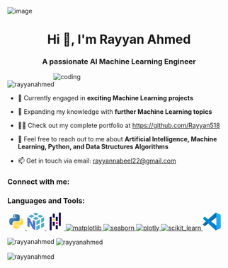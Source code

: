 ![image](https://github.com/user-attachments/assets/e0776aa6-91f9-41c3-bbf1-792b6d0250bb)


<h1 align="center">Hi 👋, I'm Rayyan Ahmed</h1>
<h3 align="center">A passionate AI Machine Learning Engineer</h3>

<img align="right" alt="coding" width="400" src="https://raw.githubusercontent.com/samarjit-sahoo/samarjit-sahoo/main/assets/coding.gif">


<p align="left"> <img src="https://komarev.com/ghpvc/?username=rayyanahmed&label=Profile%20views&color=0e75b6&style=flat" alt="rayyanahmed" /> </p>

- 🔭 Currently engaged in **exciting Machine Learning projects**

- 🌱 Expanding my knowledge with **further Machine Learning topics**

- 👨‍💻 Check out my complete portfolio at https://github.com/Rayyan518

- 💬 Feel free to reach out to me about **Artificial Intelligence, Machine Learning, Python, and Data Structures Algorithms**

- 📫 Get in touch via email: rayyannabeel22@gmail.com


<h3 align="left">Connect with me:</h3>
<p align="left">
</p>

<h3 align="left">Languages and Tools:</h3>
<p align="left">
  <a href="https://www.python.org" target="_blank" rel="noreferrer">
    <img src="https://raw.githubusercontent.com/devicons/devicon/master/icons/python/python-original.svg" alt="python" width="40" height="40"/>
  </a>
  <a href="https://numpy.org/" target="_blank" rel="noreferrer">
    <img src="https://raw.githubusercontent.com/devicons/devicon/master/icons/numpy/numpy-original.svg" alt="numpy" width="40" height="40"/>
  </a>
  <a href="https://pandas.pydata.org/" target="_blank" rel="noreferrer">
    <img src="https://raw.githubusercontent.com/devicons/devicon/2ae2a900d2f041da66e950e4d48052658d850630/icons/pandas/pandas-original.svg" alt="pandas" width="40" height="40"/>
  </a>
  <a href="https://matplotlib.org/" target="_blank" rel="noreferrer">
    <img src="https://matplotlib.org/_static/images/logo2.svg" alt="matplotlib" width="40" height="40"/>
  </a>
  <a href="https://seaborn.pydata.org/" target="_blank" rel="noreferrer">
    <img src="https://seaborn.pydata.org/_images/logo-mark-lightbg.svg" alt="seaborn" width="40" height="40"/>
  </a>
  <a href="https://plotly.com/" target="_blank" rel="noreferrer">
    <img src="https://images.plot.ly/logo/new-branding/plotly-logomark.png" alt="plotly" width="40" height="40"/>
  </a>
  <a href="https://scikit-learn.org/" target="_blank" rel="noreferrer">
    <img src="https://upload.wikimedia.org/wikipedia/commons/0/05/Scikit_learn_logo_small.svg" alt="scikit_learn" width="40" height="40"/>
  </a>
  <a href="https://code.visualstudio.com/" target="_blank" rel="noreferrer">
  <img src="https://raw.githubusercontent.com/devicons/devicon/master/icons/vscode/vscode-original.svg" alt="vscode" width="40" height="40"/>
</a>

</p>



<p><img align="left" src="https://github-readme-stats.vercel.app/api/top-langs?username=rayyanahmed&show_icons=true&locale=en&layout=compact" alt="rayyanahmed" /></p>

<p>&nbsp;<img align="center" src="https://github-readme-stats.vercel.app/api?username=rayyanahmed&show_icons=true&locale=en" alt="rayyanahmed" /></p>

<p><img align="center" src="https://github-readme-streak-stats.herokuapp.com/?user=rayyanahmed&" alt="rayyanahmed" /></p>
